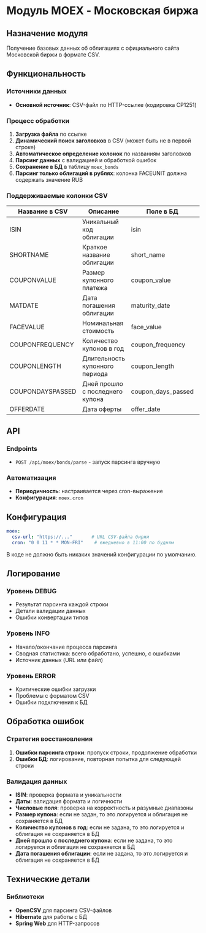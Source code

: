 # Модуль MOEX - Московская биржа

## Назначение модуля

Получение базовых данных об облигациях с официального сайта Московской биржи в формате CSV.

## Функциональность

### Источники данных
- **Основной источник**: CSV-файл по HTTP-ссылке (кодировка CP1251)

### Процесс обработки
1. **Загрузка файла** по ссылке
2. **Динамический поиск заголовков** в CSV (может быть не в первой строке)
3. **Автоматическое определение колонок** по названиям заголовков
4. **Парсинг данных** с валидацией и обработкой ошибок
5. **Сохранение в БД** в таблицу `moex_bonds`
6. **Парсинг только облигаций в рублях**: колонка FACEUNIT должна содержать значение RUB

### Поддерживаемые колонки CSV

| Название в CSV   | Описание                        | Поле в БД          | Обязательное |
|------------------|---------------------------------|--------------------|--------------|
| ISIN             | Уникальный код облигации        | isin               | ✓            |
| SHORTNAME        | Краткое название облигации      | short_name         | ✓            |
| COUPONVALUE      | Размер купонного платежа        | coupon_value       | ✓            |
| MATDATE          | Дата погашения облигации        | maturity_date      | ✓            |
| FACEVALUE        | Номинальная стоимость           | face_value         | ✓            |
| COUPONFREQUENCY  | Количество купонов в год        | coupon_frequency   | ✓            |
| COUPONLENGTH     | Длительность купонного периода  | coupon_length      | ✓            |
| COUPONDAYSPASSED | Дней прошло с последнего купона | coupon_days_passed | ✓            |
| OFFERDATE        | Дата оферты                     | offer_date         | ✓            |

## API

### Endpoints
- `POST /api/moex/bonds/parse` - запуск парсинга вручную

### Автоматизация
- **Периодичность**: настраивается через cron-выражение
- **Конфигурация**: `moex.cron`

## Конфигурация

```yaml
moex:
  csv-url: "https://..."       # URL CSV-файла биржи
  cron: "0 0 11 * * MON-FRI"    # ежедневно в 11:00 по будням
```

В коде не должно быть никаких значений конфигурации по умолчанию.

## Логирование

### Уровень DEBUG
- Результат парсинга каждой строки
- Детали валидации данных
- Ошибки конвертации типов

### Уровень INFO
- Начало/окончание процесса парсинга
- Сводная статистика: всего обработано, успешно, с ошибками
- Источник данных (URL или файл)

### Уровень ERROR
- Критические ошибки загрузки
- Проблемы с форматом CSV
- Ошибки подключения к БД

## Обработка ошибок

### Стратегия восстановления
1. **Ошибки парсинга строки**: пропуск строки, продолжение обработки
2. **Ошибки БД**: логирование, повторная попытка для следующей строки

### Валидация данных
- **ISIN**: проверка формата и уникальности
- **Даты**: валидация формата и логичности
- **Числовые поля**: проверка на корректность и разумные диапазоны
- **Размер купона**: если не задан, то это логируется и облигация не сохраняется в БД
- **Количество купонов в год**: если не задана, то это логируется и облигация не сохраняется в БД
- **Дней прошло с последнего купона**: если не задана, то это логируется и облигация не сохраняется в БД
- **Дата погашения облигации**: если не задана, то это логируется и облигация не сохраняется в БД

## Технические детали

### Библиотеки
- **OpenCSV** для парсинга CSV-файлов
- **Hibernate** для работы с БД
- **Spring Web** для HTTP-запросов
